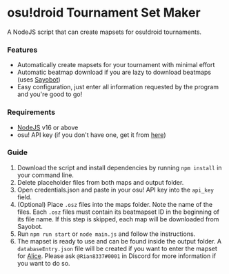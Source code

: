 # osu!droid Tournament Set Maker

A NodeJS script that can create mapsets for osu!droid tournaments.

### Features

-   Automatically create mapsets for your tournament with minimal effort
-   Automatic beatmap download if you are lazy to download beatmaps (uses [Sayobot](https://osu.sayobot.cn/))
-   Easy configuration, just enter all information requested by the program and you're good to go!

### Requirements

-   [NodeJS](https://nodejs.org) v16 or above
-   osu! API key (if you don't have one, get it from [here](https://old.ppy.sh/p/api/))

### Guide

1. Download the script and install dependencies by running `npm install` in your command line.
2. Delete placeholder files from both maps and output folder.
3. Open credentials.json and paste in your osu! API key into the `api_key` field.
4. (Optional) Place `.osz` files into the maps folder. Note the name of the files. Each `.osz` files must contain its beatmapset ID in the beginning of its file name. If this step is skipped, each map will be downloaded from Sayobot.
5. Run `npm run start` or `node main.js` and follow the instructions.
6. The mapset is ready to use and can be found inside the output folder. A `databaseEntry.json` file will be created if you want to enter the mapset for [Alice](https://github.com/Rian8337/Alice). Please ask `@Rian8337#0001` in Discord for more information if you want to do so.
